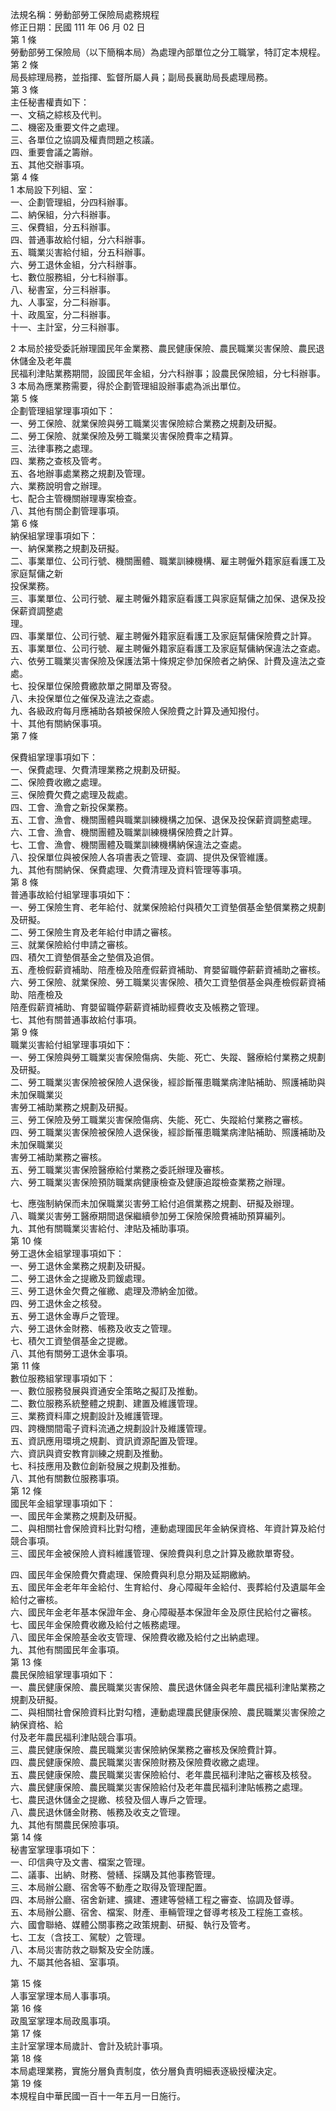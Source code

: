 法規名稱：勞動部勞工保險局處務規程  
修正日期：民國 111 年 06 月 02 日  
第 1 條  
勞動部勞工保險局（以下簡稱本局）為處理內部單位之分工職掌，特訂定本規程。  
第 2 條  
局長綜理局務，並指揮、監督所屬人員；副局長襄助局長處理局務。  
第 3 條  
主任秘書權責如下：  
一、文稿之綜核及代判。  
二、機密及重要文件之處理。  
三、各單位之協調及權責問題之核議。  
四、重要會議之籌辦。  
五、其他交辦事項。  
第 4 條  
1 本局設下列組、室：  
一、企劃管理組，分四科辦事。  
二、納保組，分六科辦事。  
三、保費組，分五科辦事。  
四、普通事故給付組，分六科辦事。  
五、職業災害給付組，分五科辦事。  
六、勞工退休金組，分六科辦事。  
七、數位服務組，分七科辦事。  
八、秘書室，分三科辦事。  
九、人事室，分二科辦事。  
十、政風室，分二科辦事。  
十一、主計室，分三科辦事。  


2 本局於接受委託辦理國民年金業務、農民健康保險、農民職業災害保險、農民退休儲金及老年農  
民福利津貼業務期間，設國民年金組，分六科辦事；設農民保險組，分七科辦事。  
3 本局為應業務需要，得於企劃管理組設辦事處為派出單位。  
第 5 條  
企劃管理組掌理事項如下：  
一、勞工保險、就業保險與勞工職業災害保險綜合業務之規劃及研擬。  
二、勞工保險、就業保險及勞工職業災害保險費率之精算。  
三、法律事務之處理。  
四、業務之查核及管考。  
五、各地辦事處業務之規劃及管理。  
六、業務說明會之辦理。  
七、配合主管機關辦理專案檢查。  
八、其他有關企劃管理事項。  
第 6 條  
納保組掌理事項如下：  
一、納保業務之規劃及研擬。  
二、事業單位、公司行號、機關團體、職業訓練機構、雇主聘僱外籍家庭看護工及家庭幫傭之新  
投保業務。  
三、事業單位、公司行號、雇主聘僱外籍家庭看護工與家庭幫傭之加保、退保及投保薪資調整處  
理。  
四、事業單位、公司行號、雇主聘僱外籍家庭看護工及家庭幫傭保險費之計算。  
五、事業單位、公司行號、雇主聘僱外籍家庭看護工及家庭幫傭納保違法之查處。  
六、依勞工職業災害保險及保護法第十條規定參加保險者之納保、計費及違法之查處。  
七、投保單位保險費繳款單之開單及寄發。  
八、未投保單位之催保及違法之查處。  
九、各級政府每月應補助各類被保險人保險費之計算及通知撥付。  
十、其他有關納保事項。  
第 7 條  


保費組掌理事項如下：  
一、保費處理、欠費清理業務之規劃及研擬。  
二、保險費收繳之處理。  
三、保險費欠費之處理及裁處。  
四、工會、漁會之新投保業務。  
五、工會、漁會、機關團體與職業訓練機構之加保、退保及投保薪資調整處理。  
六、工會、漁會、機關團體及職業訓練機構保險費之計算。  
七、工會、漁會、機關團體及職業訓練機構納保違法之查處。  
八、投保單位與被保險人各項書表之管理、查調、提供及保管維護。  
九、其他有關納保、保費處理、欠費清理及資料管理等事項。  
第 8 條  
普通事故給付組掌理事項如下：  
一、勞工保險生育、老年給付、就業保險給付與積欠工資墊償基金墊償業務之規劃及研擬。  
二、勞工保險生育及老年給付申請之審核。  
三、就業保險給付申請之審核。  
四、積欠工資墊償基金之墊償及追償。  
五、產檢假薪資補助、陪產檢及陪產假薪資補助、育嬰留職停薪薪資補助之審核。  
六、勞工保險、就業保險、勞工職業災害保險、積欠工資墊償基金與產檢假薪資補助、陪產檢及  
陪產假薪資補助、育嬰留職停薪薪資補助經費收支及帳務之管理。  
七、其他有關普通事故給付事項。  
第 9 條  
職業災害給付組掌理事項如下：  
一、勞工保險與勞工職業災害保險傷病、失能、死亡、失蹤、醫療給付業務之規劃及研擬。  
二、勞工職業災害保險被保險人退保後，經診斷罹患職業病津貼補助、照護補助與未加保職業災  
害勞工補助業務之規劃及研擬。  
三、勞工保險及勞工職業災害保險傷病、失能、死亡、失蹤給付業務之審核。  
四、勞工職業災害保險被保險人退保後，經診斷罹患職業病津貼補助、照護補助及未加保職業災  
害勞工補助業務之審核。  
五、勞工職業災害保險醫療給付業務之委託辦理及審核。  
六、勞工職業災害保險預防職業病健康檢查及健康追蹤檢查業務之辦理。  


七、應強制納保而未加保職業災害勞工給付追償業務之規劃、研擬及辦理。  
八、職業災害勞工醫療期間退保繼續參加勞工保險保險費補助預算編列。  
九、其他有關職業災害給付、津貼及補助事項。  
第 10 條  
勞工退休金組掌理事項如下：  
一、勞工退休金業務之規劃及研擬。  
二、勞工退休金之提繳及罰鍰處理。  
三、勞工退休金欠費之催繳、處理及滯納金加徵。  
四、勞工退休金之核發。  
五、勞工退休金專戶之管理。  
六、勞工退休金財務、帳務及收支之管理。  
七、積欠工資墊償基金之提繳。  
八、其他有關勞工退休金事項。  
第 11 條  
數位服務組掌理事項如下：  
一、數位服務發展與資通安全策略之擬訂及推動。  
二、數位服務系統整體之規劃、建置及維護管理。  
三、業務資料庫之規劃設計及維護管理。  
四、跨機關間電子資料流通之規劃設計及維護管理。  
五、資訊應用環境之規劃、資訊資源配置及管理。  
六、資訊與資安教育訓練之規劃及推動。  
七、科技應用及數位創新發展之規劃及推動。  
八、其他有關數位服務事項。  
第 12 條  
國民年金組掌理事項如下：  
一、國民年金業務之規劃及研擬。  
二、與相關社會保險資料比對勾稽，連動處理國民年金納保資格、年資計算及給付競合事項。  
三、國民年金被保險人資料維護管理、保險費與利息之計算及繳款單寄發。  


四、國民年金保險費欠費處理、保險費與利息分期及延期繳納。  
五、國民年金老年年金給付、生育給付、身心障礙年金給付、喪葬給付及遺屬年金給付之審核。  
六、國民年金老年基本保證年金、身心障礙基本保證年金及原住民給付之審核。  
七、國民年金保險費收繳及給付之帳務處理。  
八、國民年金保險基金收支管理、保險費收繳及給付之出納處理。  
九、其他有關國民年金事項。  
第 13 條  
農民保險組掌理事項如下：  
一、農民健康保險、農民職業災害保險、農民退休儲金與老年農民福利津貼業務之規劃及研擬。  
二、與相關社會保險資料比對勾稽，連動處理農民健康保險、農民職業災害保險之納保資格、給  
付及老年農民福利津貼競合事項。  
三、農民健康保險、農民職業災害保險納保業務之審核及保險費計算。  
四、農民健康保險、農民職業災害保險財務及保險費收繳之處理。  
五、農民健康保險、農民職業災害保險給付、老年農民福利津貼之審核及核發。  
六、農民健康保險、農民職業災害保險給付及老年農民福利津貼帳務之處理。  
七、農民退休儲金之提繳、核發及個人專戶之管理。  
八、農民退休儲金財務、帳務及收支之管理。  
九、其他有關農民保險事項。  
第 14 條  
秘書室掌理事項如下：  
一、印信典守及文書、檔案之管理。  
二、議事、出納、財務、營繕、採購及其他事務管理。  
三、本局辦公廳、宿舍等不動產之取得及管理配置。  
四、本局辦公廳、宿舍新建、擴建、遷建等營繕工程之審查、協調及督導。  
五、本局辦公廳、宿舍、檔案、財產、車輛管理之督導考核及工程施工查核。  
六、國會聯絡、媒體公關事務之政策規劃、研擬、執行及管考。  
七、工友（含技工、駕駛）之管理。  
八、本局災害防救之聯繫及安全防護。  
九、不屬其他各組、室事項。  


第 15 條  
人事室掌理本局人事事項。  
第 16 條  
政風室掌理本局政風事項。  
第 17 條  
主計室掌理本局歲計、會計及統計事項。  
第 18 條  
本局處理業務，實施分層負責制度，依分層負責明細表逐級授權決定。  
第 19 條  
本規程自中華民國一百十一年五月一日施行。  



